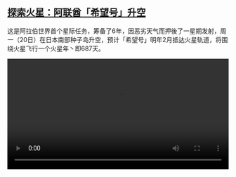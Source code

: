 <!--1595238835000-->
[探索火星：阿联酋「希望号」升空](https://www.dw.com/zh/%E6%8E%A2%E7%B4%A2%E7%81%AB%E6%98%9F%EF%BC%9A%E9%98%BF%E8%81%94%E9%85%8B%E3%80%8C%E5%B8%8C%E6%9C%9B%E5%8F%B7%E3%80%8D%E5%8D%87%E7%A9%BA/a-54239251)
------

<p>这是阿拉伯世界首个星际任务，筹备了6年，因恶劣天气而押後了一星期发射，周一（20日）在日本南部种子岛升空，预计「希望号」明年2月抵达火星轨道，将围绕火星飞行一个火星年丶即687天。</small></p><video src="https://tvdownloaddw-a.akamaihd.net/dwtv_video/flv/vdt_zh/2020/bchi200720_001_arab_01i_sd_sor.mp4" controls style="width:100%"></video>
